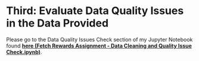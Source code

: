 # Third: Evaluate Data Quality Issues in the Data Provided

Please go to the Data Quality Issues Check section of my Jupyter Notebook found **[here (Fetch Rewards Assignment - Data Cleaning and Quality Issue Check.ipynb)](https://github.com/brandon-levan/Fetch-Rewards-Coding-Exercise-Data-Analyst/blob/main/README.md)**. 
 

